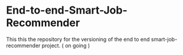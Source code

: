 # End-to-end-Smart-Job-Recommender
This this the repository for the versioning of the end to end  smart-job-recommender project. ( on going )
